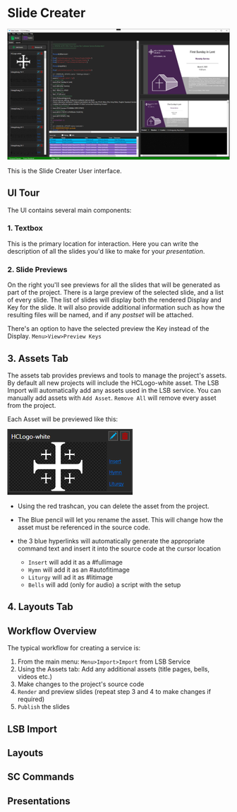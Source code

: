 # Slide Creater

![image](./img/SC-ui.PNG)

This is the Slide Creater User interface.

## UI Tour

The UI contains several main components:

### 1. Textbox

This is the primary location for interaction. Here you can write the description of all the slides you'd like to make for your *presentation*.

### 2. Slide Previews
On the right you'll see previews for all the slides that will be generated as part of the project.
There is a large preview of the selected slide, and a list of every slide.
The list of slides will display both the rendered Display and Key for the slide. It will also provide additional information such as how the resulting files will be named, and if any *postset* will be attached.

There's an option to have the selected preview the Key instead of the Display. 
`Menu>View>Preview Keys`

## 3. Assets Tab
The assets tab provides previews and tools to manage the project's assets.
By default all new projects will include the HCLogo-white asset. The LSB Import will automatically add any assets used in the LSB service. You can manually add assets with `Add Asset`. `Remove All` will remove every asset from the project.

Each Asset will be previewed like this:

![image](./img/AssetViewer.PNG)

- Using the red trashcan, you can delete the asset from the project.

- The Blue pencil will let you rename the asset. This will change how the asset must be referenced in the source code.

- the 3 blue hyperlinks will automatically generate the appropriate command text and insert it into the source code at the cursor location
	- `Insert` will add it as a #fullimage
	- `Hymn` will add it as an #autofitimage
	- `Liturgy` will ad it as #litimage
	- `Bells` will add (only for audio) a script with the setup


## 4. Layouts Tab 


## Workflow Overview

The typical workflow for creating a service is:

1. From the main menu: `Menu>Import>Import` from LSB Service
2. Using the Assets tab: Add any additional assets (title pages, bells, videos etc.)
3. Make changes to the project's source code
4. `Render` and preview slides (repeat step 3 and 4 to make changes if required)
5. `Publish` the slides


## LSB Import

## Layouts

## SC Commands

## Presentations